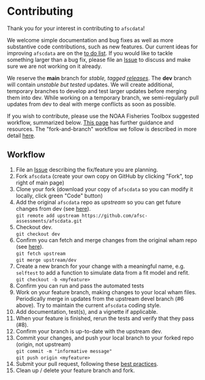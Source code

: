 # Contributing

Thank you for your interest in contributing to `afscdata`! 
  
  We welcome simple documentation and bug fixes as well as more substantive code contributions, such as new features. Our current ideas for improving `afscdata` are on the [to do list](https://github.com/afsc-assessments/afscdata/todo.md). 
  If you would like to tackle something larger than a bug fix, please file an [Issue](https://github.com/afsc-assessments/afscdata/issues) to discuss and make sure we are not working on it already.

We reserve the **main** branch for *stable, tagged [releases](https://github.com/afsc-assessments/afscdata/releases)*. 
The **dev** branch will contain *unstable but tested* updates. 
We will create additional, temporary branches to develop and test larger updates before merging them into dev. 
While working on a temporary branch, we semi-regularly pull updates from dev to deal with merge conflicts as soon as possible.

If you wish to contribute, please use the NOAA Fisheries Toolbox suggested workflow, summarized below. [This page](https://github.com/nmfs-fish-tools/Resources/blob/master/CONTRIBUTING.md) has further guidance and resources. 
The "fork-and-branch" workflow we follow is described in more detail [here](https://blog.scottlowe.org/2015/01/27/using-fork-branch-git-workflow/).

## Workflow

1. File an [Issue](https://github.com/afsc-assessments/afscdata/issues) describing the fix/feature you are planning.
2. Fork `afscdata` (create your own copy on GitHub by clicking "Fork", top right of main page)
3. Clone your fork (download your copy of `afscdata` so you can modify it locally, click green "Code" button)
4. Add the original `afscdata` repo as *upstream* so you can get future changes from dev (see [here](https://docs.github.com/en/github/collaborating-with-pull-requests/working-with-forks/configuring-a-remote-for-a-fork)).  
`git remote add upstream https://github.com/afsc-assessments/afscdata.git`  
5. Checkout dev.  
`git checkout dev`  
6. Confirm you can fetch and merge changes from the original wham repo (see [here](https://docs.github.com/en/github/collaborating-with-pull-requests/working-with-forks/syncing-a-fork)).  
`git fetch upstream`  
`git merge upstream/dev`  
7. Create a new branch for your change with a meaningful name, e.g. `selftest` to add a function to simulate data from a fit model and refit.  
`git checkout -b <myfeature>`  
8. Confirm you can run and pass the automated tests
9. Work on your feature branch, making changes to your local wham files. 
Periodically merge in updates from the upstream devel branch (#6 above). 
Try to maintain the current `afscdata` coding style.
10. Add documentation, test(s), and a vignette if applicable.
11. When your feature is finished, rerun the tests and verify that they pass (#8). 
12. Confirm your branch is up-to-date with the upstream dev.
13. Commit your changes, and push your local branch to your forked repo (origin, not upstream)  
`git commit -m "informative message"`  
`git push origin <myfeature>`  
14. Submit your pull request, following these [best practices](https://www.atlassian.com/blog/git/written-unwritten-guide-pull-requests). 
15. Clean up / delete your feature branch and fork.
